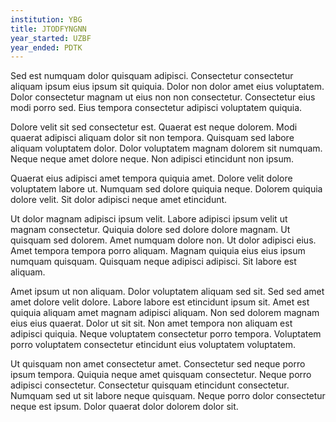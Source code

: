 ```yaml
---
institution: YBG
title: JTODFYNGNN
year_started: UZBF
year_ended: PDTK
---
```


Sed est numquam dolor quisquam adipisci. Consectetur consectetur aliquam ipsum eius ipsum sit quiquia. Dolor non dolor amet eius voluptatem. Dolor consectetur magnam ut eius non non consectetur. Consectetur eius modi porro sed. Eius tempora consectetur adipisci voluptatem quiquia.

Dolore velit sit sed consectetur est. Quaerat est neque dolorem. Modi quaerat adipisci aliquam dolor sit non tempora. Quisquam sed labore aliquam voluptatem dolor. Dolor voluptatem magnam dolorem sit numquam. Neque neque amet dolore neque. Non adipisci etincidunt non ipsum.

Quaerat eius adipisci amet tempora quiquia amet. Dolore velit dolore voluptatem labore ut. Numquam sed dolore quiquia neque. Dolorem quiquia dolore velit. Sit dolor adipisci neque amet etincidunt.

Ut dolor magnam adipisci ipsum velit. Labore adipisci ipsum velit ut magnam consectetur. Quiquia dolore sed dolore dolore magnam. Ut quisquam sed dolorem. Amet numquam dolore non. Ut dolor adipisci eius. Amet tempora tempora porro aliquam. Magnam quiquia eius eius ipsum numquam quisquam. Quisquam neque adipisci adipisci. Sit labore est aliquam.

Amet ipsum ut non aliquam. Dolor voluptatem aliquam sed sit. Sed sed amet amet dolore velit dolore. Labore labore est etincidunt ipsum sit. Amet est quiquia aliquam amet magnam adipisci aliquam. Non sed dolorem magnam eius eius quaerat. Dolor ut sit sit. Non amet tempora non aliquam est adipisci quiquia. Neque voluptatem consectetur porro tempora. Voluptatem porro voluptatem consectetur etincidunt eius voluptatem voluptatem.

Ut quisquam non amet consectetur amet. Consectetur sed neque porro ipsum tempora. Quiquia neque amet quisquam consectetur. Neque porro adipisci consectetur. Consectetur quisquam etincidunt consectetur. Numquam sed ut sit labore neque quisquam. Neque porro dolor consectetur neque est ipsum. Dolor quaerat dolor dolorem dolor sit.
    